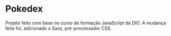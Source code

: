 # Pokedex

Projeto feito com base no curso de formação JavaScript da DIO. A mudança feita foi, adicionado o Sass, pré-processador CSS.